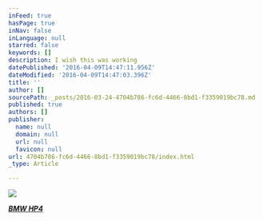 ```yaml
---
inFeed: true
hasPage: true
inNav: false
inLanguage: null
starred: false
keywords: []
description: I wish this was working
datePublished: '2016-04-09T14:47:11.956Z'
dateModified: '2016-04-09T14:47:03.396Z'
title: ''
author: []
sourcePath: _posts/2016-03-24-4704b786-fc6d-4466-8bd1-f3359019bc78.md
published: true
authors: []
publisher:
  name: null
  domain: null
  url: null
  favicon: null
url: 4704b786-fc6d-4466-8bd1-f3359019bc78/index.html
_type: Article

---
```

![](https://the-grid-user-content.s3-us-west-2.amazonaws.com/6be4e9a4-04c1-4888-8313-c9d35378041c.jpg)

[_**BMW HP4**_][0]

[0]: null
